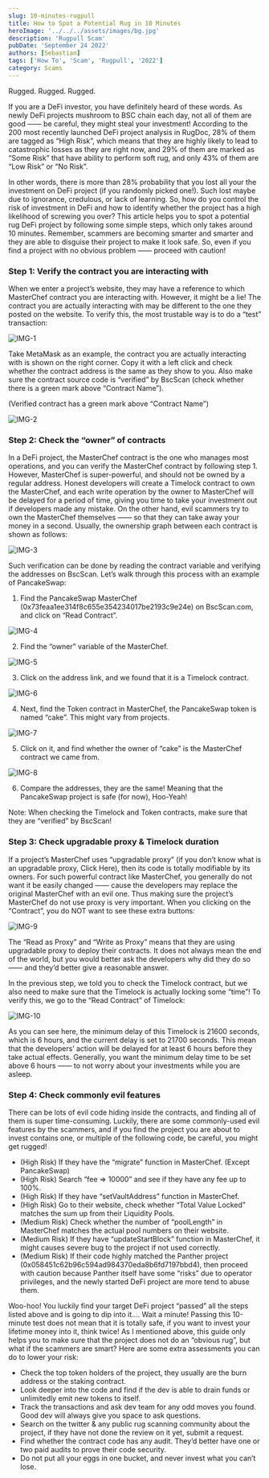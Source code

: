 ```yaml
---
slug: 10-minutes-rugpull
title: How to Spot a Potential Rug in 10 Minutes
heroImage: '../../../assets/images/bg.jpg'
description: 'Rugpull Scam'
pubDate: 'September 24 2022'
authors: [Sebastian]
tags: ['How To', 'Scam', 'Rugpull', '2022']
category: Scams
---
```


Rugged. Rugged. Rugged.

If you are a DeFi investor, you have definitely heard of these words. As newly DeFi projects mushroom to BSC chain each day, not all of them are good —— be careful, they might steal your investment! According to the 200 most recently launched DeFi project analysis in RugDoc, 28% of them are tagged as “High Risk”, which means that they are highly likely to lead to catastrophic losses as they are right now, and 29% of them are marked as “Some Risk” that have ability to perform soft rug, and only 43% of them are “Low Risk” or “No Risk”.

In other words, there is more than 28% probability that you lost all your the investment on DeFi project (if you randomly picked one!). Such lost maybe due to ignorance, credulous, or lack of learning. So, how do you control the risk of investment in DeFi and how to identify whether the project has a high likelihood of screwing you over? This article helps you to spot a potential rug DeFi project by following some simple steps, which only takes around 10 minutes. Remember, scammers are becoming smarter and smarter and they are able to disguise their project to make it look safe. So, even if you find a project with no obvious problem —— proceed with caution!

### Step 1: Verify the contract you are interacting with

When we enter a project’s website, they may have a reference to which MasterChef contract you are interacting with. However, it might be a lie! The contract you are actually interacting with may be different to the one they posted on the website. To verify this, the most trustable way is to do a “test” transaction: 

![IMG-1](./image_23-30-20.png)


Take MetaMask as an example, the contract you are actually interacting with is shown on the right corner. Copy it with a left click and check whether the contract address is the same as they show to you. Also make sure the contract source code is “verified” by BscScan (check whether there is a green mark above “Contract Name”). 

(Verified contract has a green mark above “Contract Name”)

![IMG-2](./image_23-30-51.png)

### Step 2: Check the “owner” of contracts

In a DeFi project, the MasterChef contract is the one who manages most operations, and you can verify the MasterChef contract by following step 1. However, MasterChef is super-powerful, and should not be owned by a regular address. Honest developers will create a Timelock contract to own the MasterChef, and each write operation by the owner to MasterChef will be delayed for a period of time, giving you time to take your investment out if developers made any mistake. On the other hand, evil scammers try to own the MasterChef themselves —— so that they can take away your money in a second. Usually, the ownership graph between each contract is shown as follows: 

![IMG-3](./image_23-30-51.png)

Such verification can be done by reading the contract variable and verifying the addresses on BscScan. Let’s walk through this process with an example of PancakeSwap:

1. Find the PancakeSwap MasterChef (0x73feaa1ee314f8c655e354234017be2193c9e24e) on BscScan.com, and click on “Read Contract”. 

![IMG-4](./image_23-31-58.png)

2. Find the “owner” variable of the MasterChef.

![IMG-5](./image_23-32-53.png)

3. Click on the address link, and we found that it is a Timelock contract.

![IMG-6](./image_23-33-41.png)

4. Next, find the Token contract in MasterChef, the PancakeSwap token is named “cake”. This might vary from projects. 

![IMG-7](./image_23-34-41.png)

5. Click on it, and find whether the owner of “cake” is the MasterChef contract we came from. 

![IMG-8](./image_23-35-0.png)

6. Compare the addresses, they are the same! Meaning that the PancakeSwap project is safe (for now), Hoo-Yeah!

Note: When checking the Timelock and Token contracts, make sure that they are “verified” by BscScan!


### Step 3: Check upgradable proxy & Timelock duration

If a project’s MasterChef uses “upgradable proxy” (if you don’t know what is an upgradable proxy, Click Here), then its code is totally modifiable by its owners. For such powerful contract like MasterChef, you generally do not want it be easily changed —— cause the developers may replace the original MasterChef with an evil one. Thus making sure the project’s MasterChef do not use proxy is very important. When you clicking on the “Contract”, you do NOT want to see these extra buttons: 

![IMG-9](./image_23-35-28.png)

The “Read as Proxy” and “Write as Proxy” means that they are using upgradable proxy to deploy their contracts. It does not always mean the end of the world, but you would better ask the developers why did they do so —— and they’d better give a reasonable answer.

In the previous step, we told you to check the Timelock contract, but we also need to make sure that the Timelock is actually locking some “time”! To verify this, we go to the “Read Contract” of Timelock: 

![IMG-10](./image_23-36-16.png)

As you can see here, the minimum delay of this Timelock is 21600 seconds, which is 6 hours, and the current delay is set to 21700 seconds. This mean that the developers’ action will be delayed for at least 6 hours before they take actual effects. Generally, you want the minimum delay time to be set above 6 hours —— to not worry about your investments while you are asleep.

### Step 4: Check commonly evil features

There can be lots of evil code hiding inside the contracts, and finding all of them is super time-consuming. Luckily, there are some commonly-used evil features by the scammers, and if you find the project you are about to invest contains one, or multiple of the following code, be careful, you might get rugged!

* (High Risk) If they have the “migrate” function in MasterChef. (Except PancakeSwap)
* (High Risk) Search “fee => 10000” and see if they have any fee up to 100%.
* (High Risk) If they have “setVaultAddress” function in MasterChef.
* (High Risk) Go to their website, check whether “Total Value Locked” matches the sum up from their Liquidity Pools.
* (Medium Risk) Check whether the number of “poolLength” in MasterChef matches the actual pool numbers on their website.
* (Medium Risk) If they have “updateStartBlock” function in MasterChef, it might causes severe bug to the project if not used correctly.
* (Medium Risk) If their code highly matched the Panther project (0x058451c62b96c594ad984370eda8b6fd7197bbd4), then proceed with caution because Panther itself have some “risks” due to operator privileges, and the newly started DeFi project are more tend to abuse them.

Woo-hoo! You luckily find your target DeFi project “passed” all the steps listed above and is going to dip into it…. Wait a minute! Passing this 10-minute test does not mean that it is totally safe, if you want to invest your lifetime money into it, think twice! As I mentioned above, this guide only helps you to make sure that the project does not do an “obvious rug”, but what if the scammers are smart? Here are some extra assessments you can do to lower your risk:

* Check the top token holders of the project, they usually are the burn address or the staking contract.
* Look deeper into the code and find if the dev is able to drain funds or unlimitedly emit new tokens to itself.
* Track the transactions and ask dev team for any odd moves you found. Good dev will always give you space to ask questions.
* Search on the twitter & any public rug scanning community about the project, if they have not done the review on it yet, submit a request.
* Find whether the contract code has any audit. They’d better have one or two paid audits to prove their code security.
* Do not put all your eggs in one bucket, and never invest what you can’t lose.
